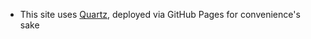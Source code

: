
- This site uses [Quartz](https://quartz.jzhao.xyz), deployed via GitHub Pages for convenience's sake

